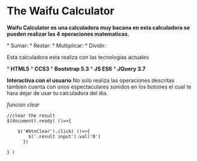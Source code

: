 # The Waifu Calculator 

**Waifu Calculator es una calculadora muy bacana
en esta calculadora se pueden realizar las 4 operaciones
matematicas.**

° Sumar: 
° Restar:
° Multiplicar: 
° Dividir:

Esta calculadora esta realiza con las tecnologias actuales

° **HTML5**
° **CCS3**
° **Bootstrap 5.3**
° **JS ES6**
° **JQuery 3.7** 

**Interactiva con el usuario**
No solo realiza las operaciones descritas tambien 
cuenta con unos espectaculares sonidos en los botones
el cual te hara dejar de usar tu calculadora del dia.

*funcion clear*
```
//clear the result
$(document).ready( ()=>{

    $('#btnClear').click( ()=>{
        $('.result input').val('0')
      })

} )
```
